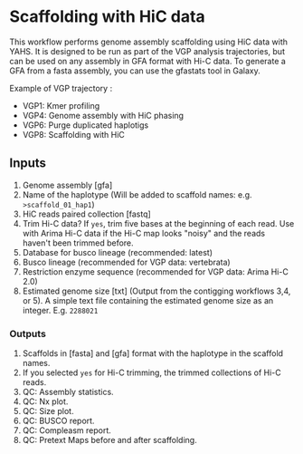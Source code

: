 # Scaffolding with HiC data

This workflow performs genome assembly scaffolding using HiC data with YAHS. It is designed to be run as part of the VGP analysis trajectories, but can be used on any assembly in GFA format with Hi-C data. To generate a GFA from a fasta assembly, you can use the gfastats tool in Galaxy.  

Example of VGP trajectory : 
- VGP1: Kmer profiling 
- VGP4: Genome assembly with HiC phasing
- VGP6: Purge duplicated haplotigs
- VGP8: Scaffolding with HiC

## Inputs

1. Genome assembly [gfa]
2. Name of the haplotype (Will be added to scaffold names: e.g. `>scaffold_01_hap1`)
3. HiC reads paired collection [fastq]
5. Trim Hi-C data? If `yes`, trim five bases at the beginning of each read. Use with Arima Hi-C data if the Hi-C map looks "noisy" and the reads haven't been trimmed before. 
6. Database for busco lineage (recommended: latest)
7. Busco lineage (recommended for VGP data: vertebrata)
8. Restriction enzyme sequence (recommended for VGP data: Arima Hi-C 2.0)
9. Estimated genome size [txt] (Output from the contigging workflows 3,4, or 5). A simple text file containing the estimated genome size as an integer. E.g. `2288021`


### Outputs

1. Scaffolds in [fasta] and [gfa] format with the haplotype in the scaffold names.
2. If you selected `yes` for Hi-C trimming, the trimmed collections of Hi-C reads.
3. QC: Assembly statistics.
4. QC: Nx plot.
5. QC: Size plot.
6. QC: BUSCO report.
7. QC: Compleasm report.
8. QC: Pretext Maps before and after scaffolding.
